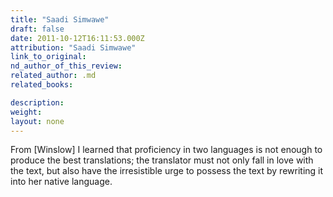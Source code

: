 ```yaml
---
title: "Saadi Simwawe"
draft: false
date: 2011-10-12T16:11:53.000Z
attribution: "Saadi Simwawe"
link_to_original:
nd_author_of_this_review:
related_author: .md
related_books:

description:
weight:
layout: none
---
```

From [Winslow] I learned that proficiency in two languages is not enough to produce the best translations; the translator must not only fall in love with the text, but also have the irresistible urge to possess the text by rewriting it into her native language.

